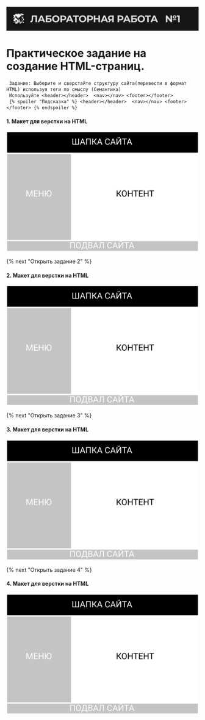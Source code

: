 ![alt MATE Programming Lab](https://github.com/MATE-Programming/Lab_logo/blob/main/lab_1.svg?raw=true)
# Практическое задание на создание HTML-страниц.
     Задание: Выберите и сверстайте структуру сайта(перевести в формат HTML) используя теги по смыслу (Семантика)
     Используйте <header></header>  <nav></nav> <footer></footer>
     {% spoiler "Подсказка" %} <header></header>  <nav></nav> <footer></footer> {% endspoiler %}
#### 1. Макет для верстки на HTML
![alt MATE Programming Lab](https://github.com/MATE-Programming/Lab_logo/blob/main/FER_1/screen_1.png?raw=true)


{% next "Открыть задание 2" %}
#### 2. Макет для верстки на HTML
![alt MATE Programming Lab](https://github.com/MATE-Programming/Lab_logo/blob/main/FER_1/screen_1.png?raw=true)


{% next "Открыть задание 3" %}
#### 3. Макет для верстки на HTML
![alt MATE Programming Lab](https://github.com/MATE-Programming/Lab_logo/blob/main/FER_1/screen_1.png?raw=true)

{% next "Открыть задание 4" %}
#### 4. Макет для верстки на HTML
![alt MATE Programming Lab](https://github.com/MATE-Programming/Lab_logo/blob/main/FER_1/screen_1.png?raw=true)
